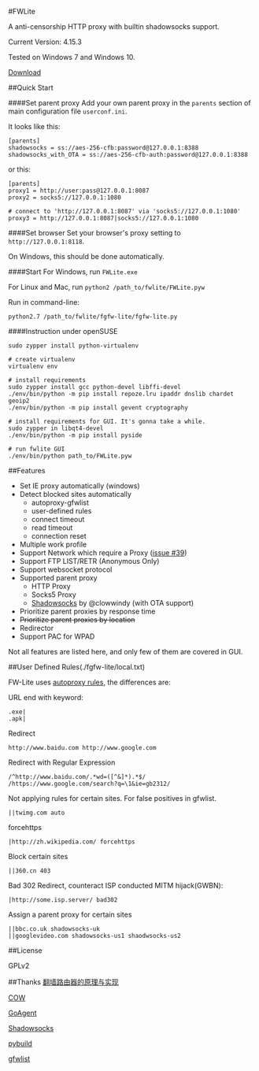 #FWLite

A anti-censorship HTTP proxy with builtin shadowsocks support.

Current Version: 4.15.3

Tested on Windows 7 and Windows 10.

[Download](https://github.com/v3aqb/fwlite/archive/master.zip)

##Quick Start

####Set parent proxy
Add your own parent proxy in the `parents` section of main configuration file `userconf.ini`.

It looks like this:

    [parents]
    shadowsocks = ss://aes-256-cfb:password@127.0.0.1:8388
    shadowsocks_with_OTA = ss://aes-256-cfb-auth:password@127.0.0.1:8388

or this:

    [parents]
    proxy1 = http://user:pass@127.0.0.1:8087
    proxy2 = socks5://127.0.0.1:1080

    # connect to 'http://127.0.0.1:8087' via 'socks5://127.0.0.1:1080'
    proxy3 = http://127.0.0.1:8087|socks5://127.0.0.1:1080

####Set browser
Set your browser's proxy setting to `http://127.0.0.1:8118`.

On Windows, this should be done automatically.

####Start
For Windows, run `FWLite.exe`

For Linux and Mac, run `python2 /path_to/fwlite/FWLite.pyw`

Run in command-line:

    python2.7 /path_to/fwlite/fgfw-lite/fgfw-lite.py

####Instruction under openSUSE

    sudo zypper install python-virtualenv

	# create virtualenv
	virtualenv env

	# install requirements
	sudo zypper install gcc python-devel libffi-devel
	./env/bin/python -m pip install repoze.lru ipaddr dnslib chardet geoip2
	./env/bin/python -m pip install gevent cryptography

	# install requirements for GUI. It's gonna take a while.
	sudo zypper in libqt4-devel
    ./env/bin/python -m pip install pyside

	# run fwlite GUI
	./env/bin/python path_to/FWLite.pyw

##Features

- Set IE proxy automatically (windows)
- Detect blocked sites automatically
  - autoproxy-gfwlist
  - user-defined rules
  - connect timeout
  - read timeout
  - connection reset
- Multiple work profile
- Support Network which require a Proxy ([issue #39](https://github.com/v3aqb/fwlite/issues/39))
- Support FTP LIST/RETR (Anonymous Only)
- Support websocket protocol
- Supported parent proxy
  - HTTP Proxy
  - Socks5 Proxy
  - [Shadowsocks] by @clowwindy (with OTA support)
- Prioritize parent proxies by response time
- <del>Prioritize parent proxies by location</del>
- Redirector
- Support PAC for WPAD

Not all features are listed here, and only few of them are covered in GUI.

##User Defined Rules(./fgfw-lite/local.txt)

FW-Lite uses [autoproxy rules](http://mydf.github.io/blog/autoproxy/), the differences are:

URL end with keyword:

    .exe|
    .apk|

Redirect

    http://www.baidu.com http://www.google.com

Redirect with Regular Expression

    /^http://www.baidu.com/.*wd=([^&]*).*$/ /https://www.google.com/search?q=\1&ie=gb2312/

Not applying rules for certain sites. For false positives in gfwlist.

    ||twimg.com auto

forcehttps

    |http://zh.wikipedia.com/ forcehttps

Block certain sites

    ||360.cn 403

Bad 302 Redirect, counteract ISP conducted MITM hijack(GWBN):

    |http://some.isp.server/ bad302

Assign a parent proxy for certain sites

    ||bbc.co.uk shadowsocks-uk
    ||googlevideo.com shadowsocks-us1 shaodwsocks-us2

##License

GPLv2

##Thanks
[翻墙路由器的原理与实现]

[COW]

[GoAgent]

[Shadowsocks]

[pybuild]

[gfwlist]

[COW]:https://github.com/cyfdecyf/cow
[GoAgent]:https://github.com/goagent/goagent
[Shadowsocks]:https://github.com/clowwindy/shadowsocks
[pybuild]:https://github.com/goagent/pybuild
[gfwlist]:https://github.com/gfwlist/gfwlist
[翻墙路由器的原理与实现]:https://docs.google.com/document/d/1mmMiMYbviMxJ-DhTyIGdK7OOg581LSD1CZV4XY1OMG8/pub
